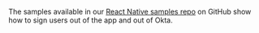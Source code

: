 The samples available in our [React Native samples repo](https://github.com/okta/samples-js-react-native) on GitHub show how to sign users out of the app and out of Okta.
